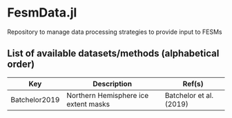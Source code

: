 # FesmData.jl

Repository to manage data processing strategies to provide input to FESMs

## List of available datasets/methods (alphabetical order)

| Key | Description | Ref(s) |
|-----|-------------|--------|
Batchelor2019 | Northern Hemisphere ice extent masks | Batchelor et al. (2019) |
